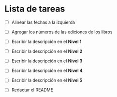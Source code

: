 # Lista de tareas

- [ ] Alinear las fechas a la izquierda
- [ ] Agregar los números de las ediciones de los libros
- [ ] Escribir la descripción en el **Nivel 1**
- [ ] Escribir la descripción en el **Nivel 2**
- [ ] Escribir la descripción en el **Nivel 3**
- [ ] Escribir la descripción en el **Nivel 4**
- [ ] Escribir la descripción en el **Nivel 5**
- [ ] Redactar el README 




